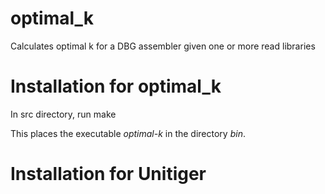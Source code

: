 # optimal_k
Calculates optimal k for a DBG assembler given one or more read libraries

# Installation for optimal_k

In src directory, run 
	make

This places the executable *optimal-k* in the directory *bin*.

# Installation for Unitiger

